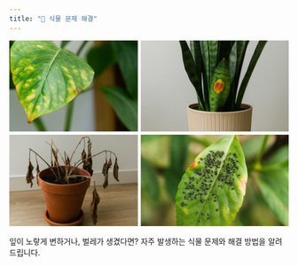 ```yaml
---
title: "🚨 식물 문제 해결"
---
```


![🚨 식물 문제 해결](/images/categories/problems.jpg)

잎이 노랗게 변하거나, 벌레가 생겼다면?
자주 발생하는 식물 문제와 해결 방법을 알려드립니다.
